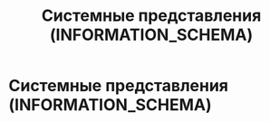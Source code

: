 ﻿---
layout: default
title: Системные представления (INFORMATION_SCHEMA)
nav_order: 7
parent: Справочная информация
has_children: true
---

Системные представления (INFORMATION\_SCHEMA)
=============================================


